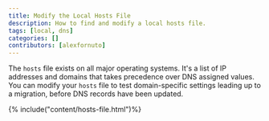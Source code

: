 ```yaml
---
title: Modify the Local Hosts File
description: How to find and modify a local hosts file.
tags: [local, dns]
categories: []
contributors: [alexfornuto]
---
```


The `hosts` file exists on all major operating systems. It's a list of IP addresses and domains that takes precedence over DNS assigned values. You can modify your `hosts` file to test domain-specific settings leading up to a migration, before DNS records have been updated.

{% include("content/hosts-file.html")%}
